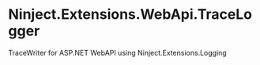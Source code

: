 Ninject.Extensions.WebApi.TraceLogger
==============================

TraceWriter for ASP.NET WebAPI using Ninject.Extensions.Logging